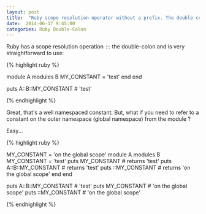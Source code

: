 ```yaml
--- 
layout: post 
title:  "Ruby scope resolution operator without a prefix. The double colon with a prefix" 
date:  2014-06-17 9:45:00 
categories: Ruby Double-Colon 
---
```


Ruby has a  scope resolution operation `::` the double-colon and is very straightforward to use:

{% highlight ruby %}

module A
  modules B 
  	MY_CONSTANT = 'test'
  end
end

puts A::B::MY_CONSTANT # 'test'

{% endhighlight %}

Great, that's a well namespaced constant. But, what if you need to refer to a constant on the outer namespace (global namespace)
from the module ? 

Easy...

{% highlight ruby %}

MY_CONSTANT = 'on the global scope'
module A
  modules B 
  	MY_CONSTANT = 'test'
  	puts MY_CONSTANT 	   # returns 'test'
  	puts A::B::MY_CONSTANT # returns 'test'
  	puts ::MY_CONSTANT	   # returns 'on the global scope'
  end
end

puts A::B::MY_CONSTANT # 'test'
puts MY_CONSTANT 	   # 'on the global scope'
puts ::MY_CONSTANT     # 'on the global scope'

{% endhighlight %}
